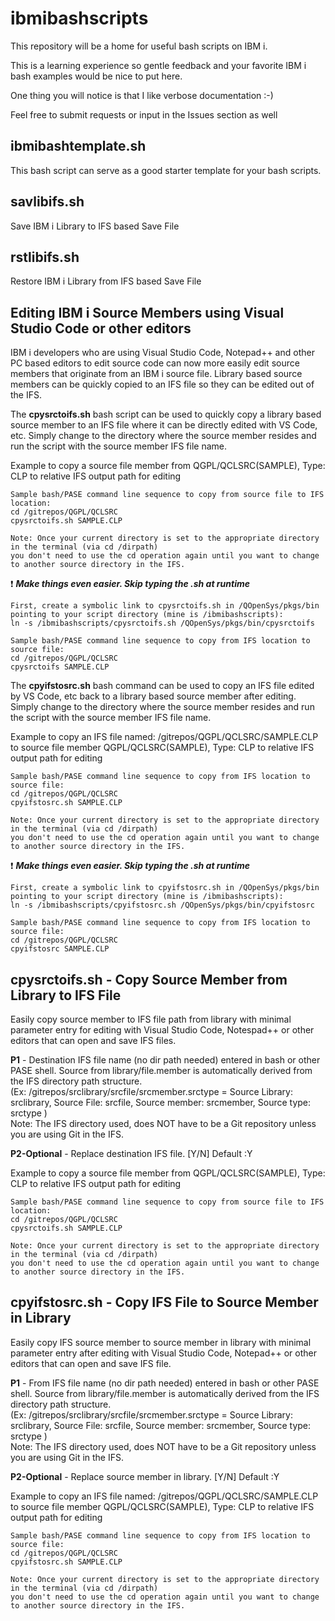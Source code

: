 # ibmibashscripts
This repository will be a home for useful bash scripts on IBM i.

This is a learning experience so gentle feedback and your favorite IBM i bash examples would be nice to put here.

One thing you will notice is that I like verbose documentation :-)

Feel free to submit requests or input in the Issues section as well

## ibmibashtemplate.sh
This bash script can serve as a good starter template for your bash scripts. 

## savlibifs.sh
Save IBM i Library to IFS based Save File

## rstlibifs.sh
Restore IBM i Library from IFS based Save File

## Editing IBM i Source Members using Visual Studio Code or other editors
IBM i developers who are using Visual Studio Code, Notepad++ and other PC based editors to edit source code can now more easily edit source members that originate from an IBM i source file. Library based source members can be quickly copied to an IFS file so they can be edited out of the IFS.

The **cpysrctoifs.sh** bash script can be used to quickly copy a library based source member to an IFS file where it can be directly edited with VS Code, etc. Simply change to the directory where the source member resides and run the script with the source member IFS file name.

Example to copy a source file member from QGPL/QCLSRC(SAMPLE), Type: CLP to relative IFS output path for editing 
```
Sample bash/PASE command line sequence to copy from source file to IFS location:
cd /gitrepos/QGPL/QCLSRC
cpysrctoifs.sh SAMPLE.CLP

Note: Once your current directory is set to the appropriate directory in the terminal (via cd /dirpath)   
you don't need to use the cd operation again until you want to change to another source directory in the IFS.
```

:exclamation: ***Make things even easier. Skip typing the .sh at runtime***
```
First, create a symbolic link to cpysrctoifs.sh in /QOpenSys/pkgs/bin pointing to your script directory (mine is /ibmibashscripts): 
ln -s /ibmibashscripts/cpysrctoifs.sh /QOpenSys/pkgs/bin/cpysrctoifs

Sample bash/PASE command line sequence to copy from IFS location to source file:
cd /gitrepos/QGPL/QCLSRC
cpysrctoifs SAMPLE.CLP
```

The **cpyifstosrc.sh** bash command can be used to copy an IFS file edited by VS Code, etc back to a library based source member after editing. Simply change to the directory where the source member resides and run the script with the source member IFS file name.

Example to copy an IFS file named: /gitrepos/QGPL/QCLSRC/SAMPLE.CLP to source file member QGPL/QCLSRC(SAMPLE), Type: CLP to relative IFS output path for editing
```
Sample bash/PASE command line sequence to copy from IFS location to source file:
cd /gitrepos/QGPL/QCLSRC
cpyifstosrc.sh SAMPLE.CLP

Note: Once your current directory is set to the appropriate directory in the terminal (via cd /dirpath)   
you don't need to use the cd operation again until you want to change to another source directory in the IFS.
```

:exclamation: ***Make things even easier. Skip typing the .sh at runtime***
```
First, create a symbolic link to cpyifstosrc.sh in /QOpenSys/pkgs/bin pointing to your script directory (mine is /ibmibashscripts): 
ln -s /ibmibashscripts/cpyifstosrc.sh /QOpenSys/pkgs/bin/cpyifstosrc  

Sample bash/PASE command line sequence to copy from IFS location to source file:
cd /gitrepos/QGPL/QCLSRC
cpyifstosrc SAMPLE.CLP
```

## cpysrctoifs.sh - Copy Source Member from Library to IFS File
Easily copy source member to IFS file path from library with minimal parameter entry for editing with Visual Studio Code, Notespad++ or other editors that can open and save IFS files.

**P1** - Destination IFS file name (no dir path needed) entered in bash or other PASE shell. Source from library/file.member is automatically derived from the IFS directory path structure.  
(Ex: /gitrepos/srclibrary/srcfile/srcmember.srctype = Source Library: srclibrary, Source File: srcfile, Source member: srcmember, Source type: srctype )  
Note: The IFS directory used, does NOT have to be a Git repository unless you are using Git in the IFS.  

**P2-Optional** - Replace destination IFS file. [Y/N] Default :Y

Example to copy a source file member from QGPL/QCLSRC(SAMPLE), Type: CLP to relative IFS output path for editing 
```
Sample bash/PASE command line sequence to copy from source file to IFS location:
cd /gitrepos/QGPL/QCLSRC
cpysrctoifs.sh SAMPLE.CLP

Note: Once your current directory is set to the appropriate directory in the terminal (via cd /dirpath)   
you don't need to use the cd operation again until you want to change to another source directory in the IFS.
```

## cpyifstosrc.sh - Copy IFS File to Source Member in Library
Easily copy IFS source member to source member in library with minimal parameter entry after editing with Visual Studio Code, Notepad++ or other editors that can open and save IFS file. 

**P1** - From IFS file name (no dir path needed) entered in bash or other PASE shell. Source from library/file.member is automatically derived from the IFS directory path structure.  
(Ex: /gitrepos/srclibrary/srcfile/srcmember.srctype = Source Library: srclibrary, Source File: srcfile, Source member: srcmember, Source type: srctype )  
Note: The IFS directory used, does NOT have to be a Git repository unless you are using Git in the IFS.  

**P2-Optional** - Replace source member in library. [Y/N] Default :Y

Example to copy an IFS file named: /gitrepos/QGPL/QCLSRC/SAMPLE.CLP to source file member QGPL/QCLSRC(SAMPLE), Type: CLP to relative IFS output path for editing
```
Sample bash/PASE command line sequence to copy from IFS location to source file:
cd /gitrepos/QGPL/QCLSRC
cpyifstosrc.sh SAMPLE.CLP

Note: Once your current directory is set to the appropriate directory in the terminal (via cd /dirpath)   
you don't need to use the cd operation again until you want to change to another source directory in the IFS.

```
